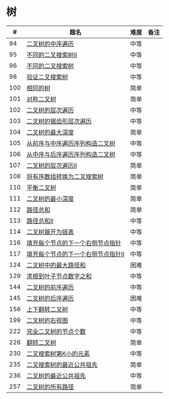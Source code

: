 # 树

| # | 题名 | 难度 | 备注|
|---| -------- | ---------- | ---------- |
|94| [二叉树的中序遍历](../94.二叉树的中序遍历.md) |中等|
|95| [不同的二叉搜索树II](../95.不同的二叉搜索树II.md) |中等|
|96| [不同的二叉搜索树](../96.不同的二叉搜索树.md) |中等|
|98| [验证二叉搜索树](../98.验证二叉搜索树.md) |中等|
|100| [相同的树](../100.相同的树.md) |简单|
|101| [对称二叉树](../101.对称二叉树.md) |简单|
|102| [二叉树的层次遍历](../102.二叉树的层次遍历.md) |中等|
|103| [二叉树的锯齿形层次遍历](../103.二叉树的锯齿形层次遍历.md) |中等|
|104| [二叉树的最大深度](../104.二叉树的最大深度.md) |简单|
|105| [从前序与中序遍历序列构造二叉树](../105.从前序与中序遍历序列构造二叉树.md) |中等|
|106| [从中序与后序遍历序列构造二叉树](../106.从中序与后序遍历序列构造二叉树.md) |中等|
|107| [二叉树的层次遍历II](../107.二叉树的层次遍历II.md) |简单|
|108| [将有序数组转换为二叉搜索树](../108.将有序数组转换为二叉搜索树.md) |简单|
|110| [平衡二叉树](../110.平衡二叉树.md) |简单|
|111| [二叉树的最小深度](../111.二叉树的最小深度.md) |简单|
|112| [路径总和](../112.路径总和.md) |简单|
|113| [路径总和II](../113.路径总和II.md) |中等|
|114| [二叉树展开为链表](../114.二叉树展开为链表.md) |中等|
|116| [填充每个节点的下一个右侧节点指针](../116.填充每个节点的下一个右侧节点指针.md) |中等|
|117| [填充每个节点的下一个右侧节点指针II](../117.填充每个节点的下一个右侧节点指针II.md) |中等|
|124| [二叉树中的最大路径和](../124.二叉树中的最大路径和.md) |困难|
|129| [求根到叶子节点数字之和](../129.求根到叶子节点数字之和.md) |中等|
|144| [二叉树的前序遍历](../144.二叉树的前序遍历.md) |中等|
|145| [二叉树的后序遍历](../145.二叉树的后序遍历.md) |困难|
|156| [上下翻转二叉树](../156.上下翻转二叉树.md) |中等|
|199| [二叉树的右视图](../199.二叉树的右视图.md) |中等|
|222| [完全二叉树的节点个数](../222.完全二叉树的节点个数.md) |中等|
|226| [翻转二叉树](../226.翻转二叉树.md) |简单|
|230| [二叉搜索树第K小的元素](../230.二叉搜索树第K小的元素.md) |中等|
|235| [二叉搜索树的最近公共祖先](../235.二叉搜索树的最近公共祖先.md) |简单|
|236| [二叉树的最近公共祖先](../236.二叉树的最近公共祖先.md) |中等|
|257| [二叉树的所有路径](../257.二叉树的所有路径.md) |简单|